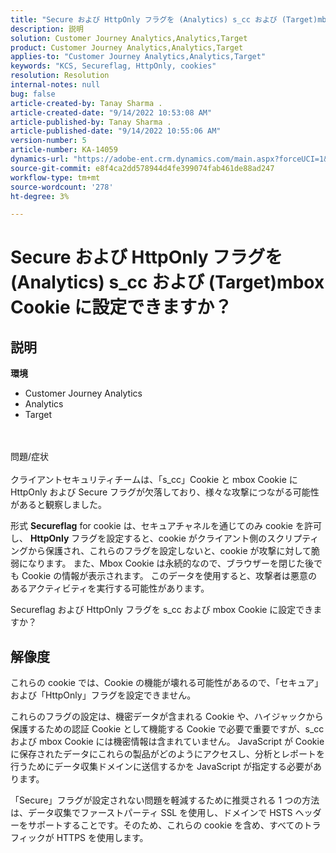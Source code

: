 ```yaml
---
title: "Secure および HttpOnly フラグを (Analytics) s_cc および (Target)mbox Cookie に設定できますか？"
description: 説明
solution: Customer Journey Analytics,Analytics,Target
product: Customer Journey Analytics,Analytics,Target
applies-to: "Customer Journey Analytics,Analytics,Target"
keywords: "KCS, Secureflag, HttpOnly, cookies"
resolution: Resolution
internal-notes: null
bug: false
article-created-by: Tanay Sharma .
article-created-date: "9/14/2022 10:53:08 AM"
article-published-by: Tanay Sharma .
article-published-date: "9/14/2022 10:55:06 AM"
version-number: 5
article-number: KA-14059
dynamics-url: "https://adobe-ent.crm.dynamics.com/main.aspx?forceUCI=1&pagetype=entityrecord&etn=knowledgearticle&id=f8741f6a-1b34-ed11-9db1-002248086735"
source-git-commit: e8f4ca2dd578944d4fe399074fab461de88ad247
workflow-type: tm+mt
source-wordcount: '278'
ht-degree: 3%

---
```


# Secure および HttpOnly フラグを (Analytics) s_cc および (Target)mbox Cookie に設定できますか？

## 説明

<b>環境</b>
- Customer Journey Analytics
- Analytics
- Target 



<br><br>問題/症状<br><br>
クライアントセキュリティチームは、「s_cc」Cookie と mbox Cookie に HttpOnly および Secure フラグが欠落しており、様々な攻撃につながる可能性があると観察しました。

形式 <b>Secureflag</b> for cookie は、セキュアチャネルを通じてのみ cookie を許可し、 <b>HttpOnly</b> フラグを設定すると、cookie がクライアント側のスクリプティングから保護され、これらのフラグを設定しないと、cookie が攻撃に対して脆弱になります。 また、Mbox Cookie は永続的なので、ブラウザーを閉じた後でも Cookie の情報が表示されます。 このデータを使用すると、攻撃者は悪意のあるアクティビティを実行する可能性があります。

Secureflag および HttpOnly フラグを s_cc および mbox Cookie に設定できますか？


## 解像度


これらの cookie では、Cookie の機能が壊れる可能性があるので、「セキュア」および「HttpOnly」フラグを設定できません。

これらのフラグの設定は、機密データが含まれる Cookie や、ハイジャックから保護するための認証 Cookie として機能する Cookie で必要で重要ですが、s_cc および mbox Cookie には機密情報は含まれていません。 JavaScript が Cookie に保存されたデータにこれらの製品がどのようにアクセスし、分析とレポートを行うためにデータ収集ドメインに送信するかを JavaScript が指定する必要があります。

「Secure」フラグが設定されない問題を軽減するために推奨される 1 つの方法は、データ収集でファーストパーティ SSL を使用し、ドメインで HSTS ヘッダーをサポートすることです。そのため、これらの cookie を含め、すべてのトラフィックが HTTPS を使用します。
